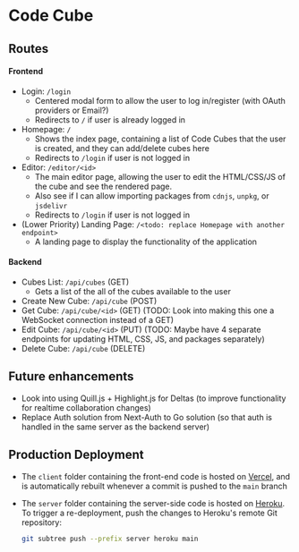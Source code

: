 # Code Cube

## Routes

#### Frontend

- Login: `/login`
  - Centered modal form to allow the user to log in/register (with OAuth providers or Email?)
  - Redirects to `/` if user is already logged in
- Homepage: `/`
  - Shows the index page, containing a list of Code Cubes that the user is created, and they can add/delete cubes here
  - Redirects to `/login` if user is not logged in
- Editor: `/editor/<id>`
  - The main editor page, allowing the user to edit the HTML/CSS/JS of the cube and see the rendered page.
  - Also see if I can allow importing packages from `cdnjs`, `unpkg`, or `jsdelivr`
  - Redirects to `/login` if user is not logged in
- (Lower Priority) Landing Page: `/<todo: replace Homepage with another endpoint>`
  - A landing page to display the functionality of the application

#### Backend

- Cubes List: `/api/cubes` (GET)
  - Gets a list of the all of the cubes available to the user
- Create New Cube: `/api/cube` (POST)
- Get Cube: `/api/cube/<id>` (GET) (TODO: Look into making this one a WebSocket connection instead of a GET)
- Edit Cube: `/api/cube/<id>` (PUT) (TODO: Maybe have 4 separate endpoints for updating HTML, CSS, JS, and packages separately)
- Delete Cube: `/api/cube` (DELETE)

## Future enhancements

- Look into using Quill.js + Highlight.js for Deltas (to improve functionality for realtime collaboration changes)
- Replace Auth solution from Next-Auth to Go solution (so that auth is handled in the same server as the backend server)

## Production Deployment

- The `client` folder containing the front-end code is hosted on [Vercel](vercel.com), and is automatically rebuilt whenever a commit is pushed to the `main` branch
- The `server` folder containing the server-side code is hosted on [Heroku](https://heroku.com/). To trigger a re-deployment, push the changes to Heroku's remote Git repository:

  ```sh
  git subtree push --prefix server heroku main
  ```
